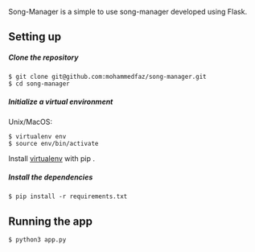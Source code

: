 Song-Manager is a simple to use song-manager developed using Flask.

## Setting up

##### Clone the repository 

```
$ git clone git@github.com:mohammedfaz/song-manager.git
$ cd song-manager
```

##### Initialize a virtual environment

Unix/MacOS:
```
$ virtualenv env
$ source env/bin/activate
```
Install [virtualenv](https://docs.python-guide.org/dev/virtualenvs/#lower-level-virtualenv) with pip .

##### Install the dependencies

```
$ pip install -r requirements.txt
```


## Running the app

```
$ python3 app.py
```
